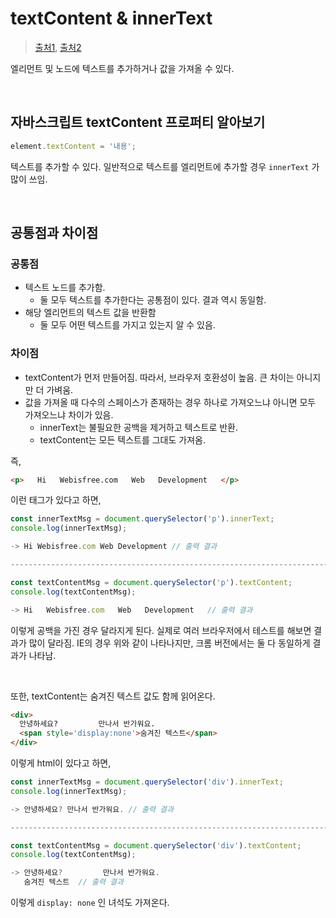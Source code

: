 # textContent & innerText

> [출처1](https://webisfree.com/2020-03-07/[%EC%9E%90%EB%B0%94%EC%8A%A4%ED%81%AC%EB%A6%BD%ED%8A%B8]-textcontent-%EA%B7%B8%EB%A6%AC%EA%B3%A0-innertext-%EC%B0%A8%EC%9D%B4%EC%A0%90-%EC%95%8C%EC%95%84%EB%B3%B4%EA%B8%B0), [출처2](https://hianna.tistory.com/483)

엘리먼트 및 노드에 텍스트를 추가하거나 값을 가져올 수 있다.

<br/>

## 자바스크립트 textContent 프로퍼티 알아보기

```js
element.textContent = '내용';
```

텍스트를 추가할 수 있다. 일반적으로 텍스트를 엘리먼트에 추가할 경우 `innerText` 가 많이 쓰임.

<br/>

## 공통점과 차이점

### 공통점

- 텍스트 노드를 추가함.
  - 둘 모두 텍스트를 추가한다는 공통점이 있다. 결과 역시 동일함.
- 해당 엘리먼트의 텍스트 값을 반환함
  - 둘 모두 어떤 텍스트를 가지고 있는지 알 수 있음.

### 차이점

- textContent가 먼저 만들어짐. 따라서, 브라우저 호환성이 높음. 큰 차이는 아니지만 더 가벼움.
- 값을 가져올 때 다수의 스페이스가 존재하는 경우 하나로 가져오느냐 아니면 모두 가져오느냐 차이가 있음.
  - innerText는 불필요한 공백을 제거하고 텍스트로 반환.
  - textContent는 모든 텍스트를 그대도 가져옴.

즉,

```html
<p>   Hi   Webisfree.com   Web   Development   </p>
```

이런 태그가 있다고 하면,

```js
const innerTextMsg = document.querySelector('p').innerText;
console.log(innerTextMsg);

-> Hi Webisfree.com Web Development // 출력 결과

-----------------------------------------------------------------------

const textContentMsg = document.querySelector('p').textContent;
console.log(textContentMsg);

-> Hi   Webisfree.com   Web   Development   // 출력 결과
```

이렇게 공백을 가진 경우 달라지게 된다. 실제로 여러 브라우저에서 테스트를 해보면 결과가 많이 달라짐. IE의 경우 위와 같이 나타나지만, 크롬 버전에서는 둘 다 동일하게 결과가 나타남.

<br/>

또한, textContent는 숨겨진 텍스트 값도 함께 읽어온다.

```html
<div>
  안녕하세요?         만나서 반가워요.
  <span style='display:none'>숨겨진 텍스트</span>
</div>
```

이렇게 html이 있다고 하면,

```js
const innerTextMsg = document.querySelector('div').innerText;
console.log(innerTextMsg);

-> 안녕하세요? 만나서 반가워요. // 출력 결과

-----------------------------------------------------------------------

const textContentMsg = document.querySelector('div').textContent;
console.log(textContentMsg);

-> 안녕하세요?         만나서 반가워요.
   숨겨진 텍스트  // 출력 결과
```

이렇게 `display: none` 인 녀석도 가져온다.

